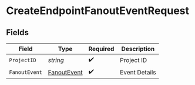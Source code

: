# CreateEndpointFanoutEventRequest


## Fields

| Field                           | Type                            | Required                        | Description                     |
| ------------------------------- | ------------------------------- | ------------------------------- | ------------------------------- |
| `ProjectID`                     | *string*                        | :heavy_check_mark:              | Project ID                      |
| `FanoutEvent`                   | [FanoutEvent](./fanoutevent.md) | :heavy_check_mark:              | Event Details                   |